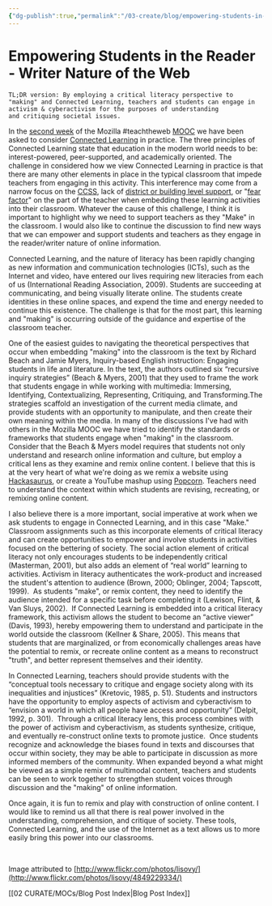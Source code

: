 ```yaml
---
{"dg-publish":true,"permalink":"/03-create/blog/empowering-students-in-the-reader-writer-nature-of-the-web/","title":"Empowering Students in the Reader/Writer Nature of the Web #teachtheweb","tags":["critical-literacy","literacy","teachtheweb","technology"]}
---
```


# Empowering Students in the Reader - Writer Nature of the Web

```
TL;DR version: By employing a critical literacy perspective to "making" and Connected Learning, teachers and students can engage in activism & cyberactivism for the purposes of understanding and critiquing societal issues.
```

In the [second week](http://hivenyc.org/teachtheweb/week-2-connected-learning-in-practice/#more-299) of the Mozilla #teachtheweb [MOOC](https://plus.google.com/communities/106022863174952221205?utm_source=chrome_ntp_icon&utm_medium=chrome_app&utm_campaign=chrome) we have been asked to consider [Connected Learning](http://dmlcentral.net/press/2012-02/researchers-introduce-new-model-learning-connected-learning-designed-%E2%80%98mine-new-social) in practice. The three principles of Connected Learning state that education in the modern world needs to be: interest-powered, peer-supported, and academically oriented. The challenge in considered how we view Connected Learning in practice is that there are many other elements in place in the typical classroom that impede teachers from engaging in this activity. This interference may come from a narrow focus on the [CCSS](http://www.corestandards.org/), lack of [district or building level support](http://blog.genyes.org/index.php/2010-10-21/not-enough-tech-support-no-technology-use/), or "[fear factor](http://www.educationrethink.com/2012-07-11-reasons-teachers-arent-using.html)" on the part of the teacher when embedding these learning activities into their classroom. Whatever the cause of this challenge, I think it is important to highlight why we need to support teachers as they "Make" in the classroom. I would also like to continue the discussion to find new ways that we can empower and support students and teachers as they engage in the reader/writer nature of online information.

Connected Learning, and the nature of literacy has been rapidly changing as new information and communication technologies (ICTs), such as the Internet and video, have entered our lives requiring new literacies from each of us (International Reading Association, 2009). Students are succeeding at communicating, and being visually literate online. The students create identities in these online spaces, and expend the time and energy needed to continue this existence. The challenge is that for the most part, this learning and "making" is occurring outside of the guidance and expertise of the classroom teacher.

One of the easiest guides to navigating the theoretical perspectives that occur when embedding "making" into the classroom is the text by Richard Beach and Jamie Myers, Inquiry-based English instruction: Engaging students in life and literature. In the text, the authors outlined six “recursive inquiry strategies” (Beach & Myers, 2001) that they used to frame the work that students engage in while working with multimedia: Immersing, Identifying, Contextualizing, Representing, Critiquing, and Transforming.The strategies scaffold an investigation of the current media climate, and provide students with an opportunity to manipulate, and then create their own meaning within the media. In many of the discussions I've had with others in the Mozilla MOOC we have tried to identify the standards or frameworks that students engage when "making" in the classroom. Consider that the Beach & Myers model requires that students not only understand and research online information and culture, but employ a critical lens as they examine and remix online content. I believe that this is at the very heart of what we're doing as we remix a website using [Hackasaurus](http://hackasaurus.org/en-US/), or create a YouTube mashup using [Popcorn](https://popcorn.webmaker.org/). Teachers need to understand the context within which students are revising, recreating, or remixing online content.

I also believe there is a more important, social imperative at work when we ask students to engage in Connected Learning, and in this case "Make." Classroom assignments such as this incorporate elements of critical literacy and can create opportunities to empower and involve students in activities focused on the bettering of society. The social action element of critical literacy not only encourages students to be independently critical (Masterman, 2001), but also adds an element of “real world” learning to activities. Activism in literacy authenticates the work-product and increased the student's attention to audience (Brown, 2000; Oblinger, 2004; Tapscott, 1999).  As students "make", or remix content, they need to identify the audience intended for a specific task before completing it (Lewison, Flint, & Van Sluys, 2002).  If Connected Learning is embedded into a critical literacy framework, this activism allows the student to become an “active viewer” (Davis, 1993), hereby empowering them to understand and participate in the world outside the classroom (Kellner & Share, 2005). This means that students that are marginalized, or from economically challenges areas have the potential to remix, or recreate online content as a means to reconstruct "truth", and better represent themselves and their identity.

In Connected Learning, teachers should provide students with the “conceptual tools necessary to critique and engage society along with its inequalities and injustices” (Kretovic, 1985, p. 51). Students and instructors have the opportunity to employ aspects of activism and cyberactivism to “envision a world in which all people have access and opportunity” (Delpit, 1992, p. 301).  Through a critical literacy lens, this process combines with the power of activism and cyberactivism, as students synthesize, critique, and eventually re-construct online texts to promote justice.  Once students recognize and acknowledge the biases found in texts and discourses that occur within society, they may be able to participate in discussion as more informed members of the community. When expanded beyond a what might be viewed as a simple remix of multimodal content, teachers and students can be seen to work together to strengthen student voices through discussion and the "making" of online information.

Once again, it is fun to remix and play with construction of online content. I would like to remind us all that there is real power involved in the understanding, comprehension, and critique of society. These tools, Connected Learning, and the use of the Internet as a text allows us to more easily bring this power into our classrooms.

 

Image attributed to [http://www.flickr.com/photos/lisovy/](http://www.flickr.com/photos/lisovy/4849229334/)

[[02 CURATE/MOCs/Blog Post Index\|Blog Post Index]]